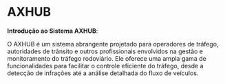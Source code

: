 # AXHUB 

**Introdução ao Sistema AXHUB**:

O AXHUB é um sistema abrangente projetado para operadores de tráfego, autoridades de trânsito e outros profissionais envolvidos na gestão e monitoramento do tráfego rodoviário. Ele oferece uma ampla gama de funcionalidades para facilitar o controle eficiente do tráfego, desde a detecção de infrações até a análise detalhada do fluxo de veículos.


